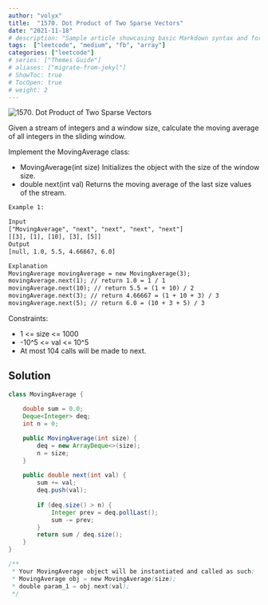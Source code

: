```yaml
---
author: "volyx"
title:  "1570. Dot Product of Two Sparse Vectors"
date: "2021-11-18"
# description: "Sample article showcasing basic Markdown syntax and formatting for HTML elements."
tags:  ["leetcode", "medium", "fb", "array"]
categories: ["leetcode"]
# series: ["Themes Guide"]
# aliases: ["migrate-from-jekyl"]
# ShowToc: true
# TocOpen: true
# weight: 2
---
```


![1570. Dot Product of Two Sparse Vectors](https://leetcode.com/problems/dot-product-of-two-sparse-vectors/)

Given a stream of integers and a window size, calculate the moving average of all integers in the sliding window.

Implement the MovingAverage class:

- MovingAverage(int size) Initializes the object with the size of the window size.
- double next(int val) Returns the moving average of the last size values of the stream.

```txt
Example 1:

Input
["MovingAverage", "next", "next", "next", "next"]
[[3], [1], [10], [3], [5]]
Output
[null, 1.0, 5.5, 4.66667, 6.0]

Explanation
MovingAverage movingAverage = new MovingAverage(3);
movingAverage.next(1); // return 1.0 = 1 / 1
movingAverage.next(10); // return 5.5 = (1 + 10) / 2
movingAverage.next(3); // return 4.66667 = (1 + 10 + 3) / 3
movingAverage.next(5); // return 6.0 = (10 + 3 + 5) / 3
```

Constraints:

- 1 <= size <= 1000
- -10^5 <= val <= 10^5
- At most 104 calls will be made to next.

## Solution

```java
class MovingAverage {
    
    double sum = 0.0;
    Deque<Integer> deq;
    int n = 0;

    public MovingAverage(int size) {
        deq = new ArrayDeque<>(size);
        n = size;
    }
    
    public double next(int val) {
        sum += val;
        deq.push(val);
        
        if (deq.size() > n) {
            Integer prev = deq.pollLast();
            sum -= prev;
        }
        return sum / deq.size();
    }
}

/**
 * Your MovingAverage object will be instantiated and called as such:
 * MovingAverage obj = new MovingAverage(size);
 * double param_1 = obj.next(val);
 */
```
